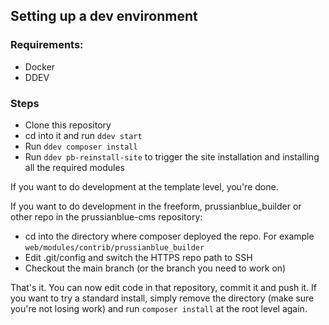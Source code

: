 ## Setting up a dev environment

### Requirements:

* Docker
* DDEV

### Steps

* Clone this repository
* cd into it and run `ddev start`
* Run `ddev composer install`
* Run `ddev pb-reinstall-site` to trigger the site installation and installing all the required modules

If you want to do development at the template level, you're done.

If you want to do development in the freeform, prussianblue_builder or other repo in the prussianblue-cms repository:

* cd into the directory where composer deployed the repo. For example `web/modules/contrib/prussianblue_builder`
* Edit .git/config and switch the HTTPS repo path to SSH
* Checkout the main branch (or the branch you need to work on)

That's it. You can now edit code in that repository, commit it and push it. If you want to try a standard install, simply remove the directory (make sure you're not losing work) and run `composer install` at the root level again.
